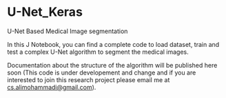 # U-Net_Keras
U-Net Based Medical Image segmentation

In this J Notebook, you can find a complete code to load dataset, train and test a complex U-Net algorithm to segment the medical images.

Documentation about the structure of the algorithm will be published here soon (This code is under developement and change and if you are interested to join this research project please email me at cs.alimohammadi@gmail.com).

